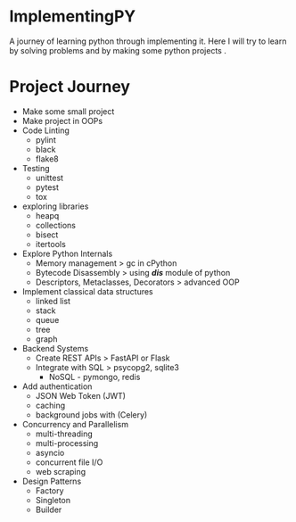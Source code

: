 # ImplementingPY
 A journey of learning python through implementing it. Here I will try to learn by solving problems and by making some python projects .


# Project Journey 
- Make some small project 
- Make project in OOPs
- Code Linting
   - pylint
   - black
   - flake8
- Testing 
   - unittest 
   - pytest
   - tox   
- exploring libraries 
   - heapq 
   - collections 
   - bisect 
   - itertools 
- Explore Python Internals
    - Memory management > gc in cPython
    - Bytecode Disassembly > using ***dis*** module of python
    - Descriptors, Metaclasses, Decorators >  advanced OOP
- Implement classical data structures
    - linked list
    - stack
    - queue
    - tree
    - graph
- Backend Systems
    - Create REST APIs > FastAPI or Flask
    - Integrate with SQL > psycopg2, sqlite3
        - NoSQL - pymongo, redis    
- Add authentication
    - JSON Web Token (JWT)
    - caching 
    - background jobs with (Celery)               
-  Concurrency and Parallelism
    - multi-threading
    - multi-processing
    - asyncio
    - concurrent file I/O
    - web scraping
- Design Patterns
    - Factory
    - Singleton
    - Builder
